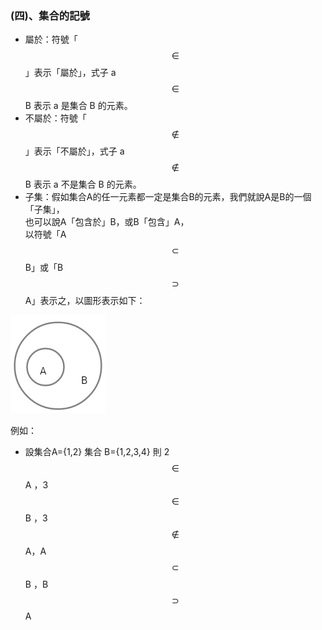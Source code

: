 ### \(四\)、集合的記號

* 屬於：符號「$$\in$$」表示「屬於」，式子  a $$\in$$ B 表示 a 是集合 B  的元素。
* 不屬於：符號「$$\notin$$」表示「不屬於」，式子  a $$\notin$$ B 表示 a 不是集合 B  的元素。
* 子集：假如集合A的任一元素都一定是集合B的元素，我們就說A是B的一個「子集」，  
  也可以說A「包含於」B，或B「包含」A，  
  以符號「A$$\subset$$ B」或「B$$\supset$$A」表示之，以圖形表示如下：

![](/assets/subset.png)

例如：

* 設集合A={1,2}  集合 B={1,2,3,4} 則  2$$\in$$ A ，3 $$\in$$ B ，3 $$ \notin$$ A，A $$\subset$$ B ，B $$\supset$$ A




